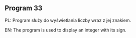 ## Program 33

PL: Program służy do wyświetlania liczby wraz z jej znakiem. 

EN: The program is used to display an integer with its sign. 